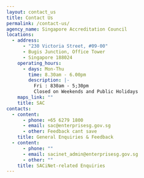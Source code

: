 ```yaml
---
layout: contact_us
title: Contact Us
permalink: /contact-us/
agency_name: Singapore Accreditation Council
locations:
  - address:
      - "230 Victoria Street, #09-00"
      - Bugis Junction, Office Tower
      - Singapore 188024
    operating_hours:
      - days: Mon-Thu
        time: 8.30am - 6.00pm
        description: |-
          Fri : 830am - 5;30pm
          Closed on Weekends and Public Holidays
    maps_link: ""
    title: SAC
contacts:
  - content:
      - phone: +65 6279 1800
      - email: sac@enterprisesg.gov.sg
      - other: Feedback cant save
    title: General Enquiries & Feedback
  - content:
      - phone: ""
      - email: sacinet_admin@enterprisesg.gov.sg
      - other: ""
    title: SACiNet-related Enquiries
---
```

